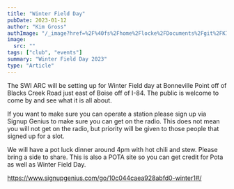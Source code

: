```yaml
---
title: "Winter Field Day"
pubDate: 2023-01-12
author: "Kim Gross"
authImage: "/_image?href=%2F%40fs%2Fhome%2Flocke%2FDocuments%2Fgit%2FK7SWI%2Fsrc%2Fassets%2Fteam%2FKI03.png%3ForigWidth%3D447%26origHeight%3D411%26origFormat%3Dpng&w=447&h=411&f=webp"
image:
  src: ""
tags: ["club", "events"]
summary: "Winter Field Day 2023"
type: "Article"
---
```


The SWI ARC will be setting up for Winter Field day at Bonneville Point off of Blacks Creek Road just east of Boise off of I-84. The public is welcome to come by and see what it is all about.

If you want to make sure you can operate a station please sign up via Signup Genius to make sure you can get on the radio. This does not mean you will not get on the radio, but priority will be given to those people that signed up for a slot.

We will have a pot luck dinner around 4pm with hot chili and stew. Please bring a side to share. This is also a POTA site so you can get credit for Pota as well as Winter Field Day.

https://www.signupgenius.com/go/10c044caea928abfd0-winter1#/
